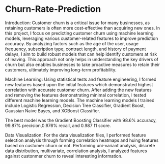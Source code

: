 # Churn-Rate-Prediction


Introduction:
Customer churn is a critical issue for many businesses, as retaining customers is often more cost-effective than acquiring new ones. In this project, I focus on predicting customer churn using machine learning models, leveraging various customer-related features to improve prediction accuracy. By analyzing factors such as the age of the user, usage frequency, subscription type, contract length, and history of payment delays, I aim to build robust models that can help identify customers at risk of leaving. This approach not only helps in understanding the key drivers of churn but also enables businesses to take proactive measures to retain their customers, ultimately improving long-term profitability.



Machine Learning:
Using statistical tests and feature engineering, I formed new features based upon the initial features which demonstrated highest correlation with accurate customer churn. After adding the new features and removing the features demonstrating minimal correlation, I tested different machine learning models. The machine learning models I trained include Logistic Regression, Decision Tree Classifier, Gradient Boost, Gaussian Naive Bayes, and XGBoost Classifier.

The best model was the Gradient Boosting Classifier with 98.6% accuracy, 99.87% precision,0.976% recall, and 0.987 f1 score. 


Data Visualization:
For the data visualization files, I performed feature selection analysis through forming correlation heatmaps and huing features based on customer churn or not. Performing uni-variant analysis, discrete data distribution, multivariate, correlation analysis, I analyzed features against custonmer churn to reveal interesting information.  
